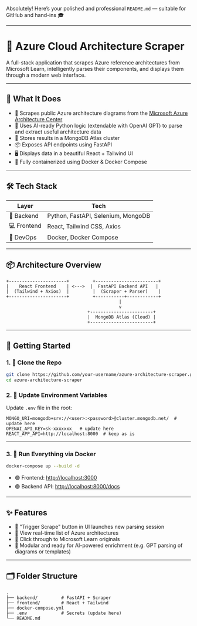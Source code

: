 Absolutely! Here’s your polished and professional `README.md` — suitable for GitHub and hand-ins 🎓

---

# 🚀 Azure Cloud Architecture Scraper

A full-stack application that scrapes Azure reference architectures from Microsoft Learn, intelligently parses their components, and displays them through a modern web interface.

---

## 🧠 What It Does

* 🔎 Scrapes public Azure architecture diagrams from the [Microsoft Azure Architecture Center](https://learn.microsoft.com/en-us/azure/architecture/browse/)
* 🧠 Uses AI-ready Python logic (extendable with OpenAI GPT) to parse and extract useful architecture data
* 💾 Stores results in a MongoDB Atlas cluster
* 📦 Exposes API endpoints using FastAPI
* 🖥️ Displays data in a beautiful React + Tailwind UI
* 🐳 Fully containerized using Docker & Docker Compose

---

## 🛠️ Tech Stack

| Layer       | Tech                               |
| ----------- | ---------------------------------- |
| 🧠 Backend  | Python, FastAPI, Selenium, MongoDB |
| 💻 Frontend | React, Tailwind CSS, Axios         |
| 🐳 DevOps   | Docker, Docker Compose             |

---

## 📦 Architecture Overview

```
+----------------------+         +------------------------+
|    React Frontend    | <--->  |  FastAPI Backend API   |
|  (Tailwind + Axios)  |         |  (Scraper + Parser)    |
+----------------------+         +-----------+------------+
                                           |
                                           v
                               +------------------------+
                               |  MongoDB Atlas (Cloud) |
                               +------------------------+
```

---

## 🚀 Getting Started

### 1. 📁 Clone the Repo

```bash
git clone https://github.com/your-username/azure-architecture-scraper.git
cd azure-architecture-scraper
```

### 2. 🔐 Update Environment Variables

Update `.env` file in the root:

```env
MONGO_URI=mongodb+srv://<user>:<password>@cluster.mongodb.net/  # update here
OPENAI_API_KEY=sk-xxxxxxx   # update here
REACT_APP_API=http://localhost:8000  # keep as is
```

---

### 3. 🐳 Run Everything via Docker

```bash
docker-compose up --build -d
```

* 🟢 Frontend: [http://localhost:3000](http://localhost:3000)
* 🟢 Backend API: [http://localhost:8000/docs](http://localhost:8000/docs)

---

## ✨ Features

* 🔘 "Trigger Scrape" button in UI launches new parsing session
* 🧾 View real-time list of Azure architectures
* 📄 Click through to Microsoft Learn originals
* 🧠 Modular and ready for AI-powered enrichment (e.g. GPT parsing of diagrams or templates)

---

## 🗂️ Folder Structure

```
.
├── backend/         # FastAPI + Scraper
├── frontend/        # React + Tailwind
├── docker-compose.yml
├── .env             # Secrets (update here)
└── README.md
```

